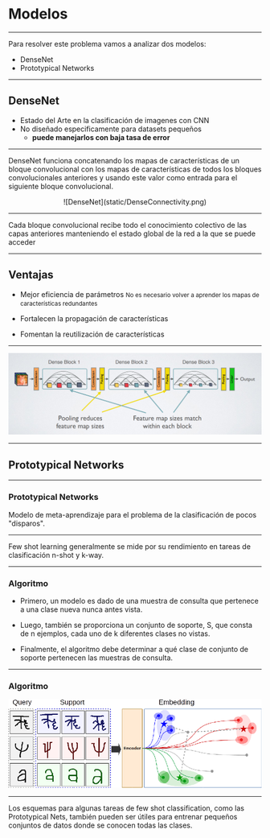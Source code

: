 # Modelos

----

Para resolver este problema vamos a analizar dos modelos:

- DenseNet <!-- .element: class="fragment" -->
- Prototypical Networks <!-- .element: class="fragment" -->

---

<!-- .slide: style="text-align: left" -->

## DenseNet

- Estado del Arte en la clasificación de imagenes con CNN
- No diseñado especificamente para datasets pequeños
    - **puede manejarlos con baja tasa de error**

----

DenseNet funciona concatenando los mapas de características de un bloque convolucional con los mapas de características de todos los bloques convolucionales anteriores y usando este valor como entrada para el siguiente bloque convolucional.

<center>
![DenseNet](static/DenseConnectivity.png)
<!-- .element: style="width: 75%; border: none" -->
</center>

----

Cada bloque convolucional recibe todo el conocimiento colectivo de las capas anteriores manteniendo el estado global de la red a la que se puede acceder

----

<!-- .slide: style="text-align: left" -->

## Ventajas

- Mejor eficiencia de parámetros
<small>No es necesario volver a aprender los mapas de características redundantes</small>

- Fortalecen la propagación de características

- Fomentan la reutilización de características

----

![DenseNet](static/DenseNet.png)
<!-- .element: style="border: none" -->

---

## Prototypical Networks

----

<!-- .slide: style="text-align: left" -->

### Prototypical Networks

Modelo de meta-aprendizaje para el problema de la clasificación de pocos "disparos".

----

Few shot learning generalmente se mide por su rendimiento en tareas de clasificación n-shot y k-way.

----

<!-- .slide: style="text-align: left" -->

### Algoritmo

- Primero, un modelo es dado de una muestra de consulta que pertenece a una clase nueva nunca antes vista. 

- Luego, también se proporciona un conjunto de soporte, S, que consta de n ejemplos, cada uno de k diferentes clases no vistas. 

- Finalmente, el algoritmo debe determinar a qué clase de conjunto de soporte pertenecen las muestras de consulta. 

----

<!-- .slide: style="text-align: left" -->

### Algoritmo

![](static/protonets.png)

----

<!-- .slide: style="text-align: left" -->

Los esquemas para algunas tareas de few shot classification, como las Prototypical Nets, también pueden ser útiles para entrenar pequeños conjuntos de datos donde se conocen todas las clases.


